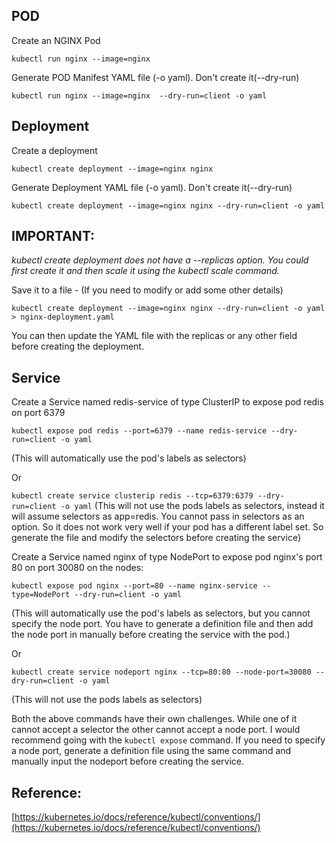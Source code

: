 ## POD
Create an NGINX Pod

`kubectl run nginx --image=nginx`



Generate POD Manifest YAML file (-o yaml). Don't create it(--dry-run)

`kubectl run nginx --image=nginx  --dry-run=client -o yaml`



## Deployment
Create a deployment

`kubectl create deployment --image=nginx nginx`



Generate Deployment YAML file (-o yaml). Don't create it(--dry-run)

`kubectl create deployment --image=nginx nginx --dry-run=client -o yaml`



## IMPORTANT:

*kubectl create deployment does not have a --replicas option. You could first create it and then scale it using the kubectl scale command.*



Save it to a file - (If you need to modify or add some other details)

`kubectl create deployment --image=nginx nginx --dry-run=client -o yaml > nginx-deployment.yaml`

You can then update the YAML file with the replicas or any other field before creating the deployment.



## Service
Create a Service named redis-service of type ClusterIP to expose pod redis on port 6379

`kubectl expose pod redis --port=6379 --name redis-service --dry-run=client -o yaml`

(This will automatically use the pod's labels as selectors)

Or

`kubectl create service clusterip redis --tcp=6379:6379 --dry-run=client -o yaml`
(This will not use the pods labels as selectors, instead it will assume selectors as app=redis. You cannot pass in selectors as an option. So it does not work very well if your pod has a different label set. So generate the file and modify the selectors before creating the service)



Create a Service named nginx of type NodePort to expose pod nginx's port 80 on port 30080 on the nodes:

`kubectl expose pod nginx --port=80 --name nginx-service --type=NodePort --dry-run=client -o yaml`

(This will automatically use the pod's labels as selectors, but you cannot specify the node port. You have to generate a definition file and then add the node port in manually before creating the service with the pod.)

Or

`kubectl create service nodeport nginx --tcp=80:80 --node-port=30080 --dry-run=client -o yaml`

(This will not use the pods labels as selectors)

Both the above commands have their own challenges. While one of it cannot accept a selector the other cannot accept a node port. I would recommend going with the `kubectl expose` command. If you need to specify a node port, generate a definition file using the same command and manually input the nodeport before creating the service.



## Reference:

[https://kubernetes.io/docs/reference/kubectl/conventions/](https://kubernetes.io/docs/reference/kubectl/conventions/)

